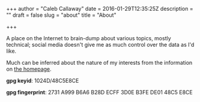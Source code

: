 +++
author = "Caleb Callaway"
date = 2016-01-29T12:35:25Z
description = ""
draft = false
slug = "about"
title = "About"

+++


A place on the Internet to brain-dump about various topics, mostly technical; social media doesn't give me as much control over the data as I'd like.

Much can be inferred about the nature of my interests from the information on [the homepage](/).

**gpg keyid**: 1024D/48C5E8CE

**gpg fingerprint**: 2731 A999 B6A6 B28D ECFF 3D0E B3FE DE01 48C5 E8CE
